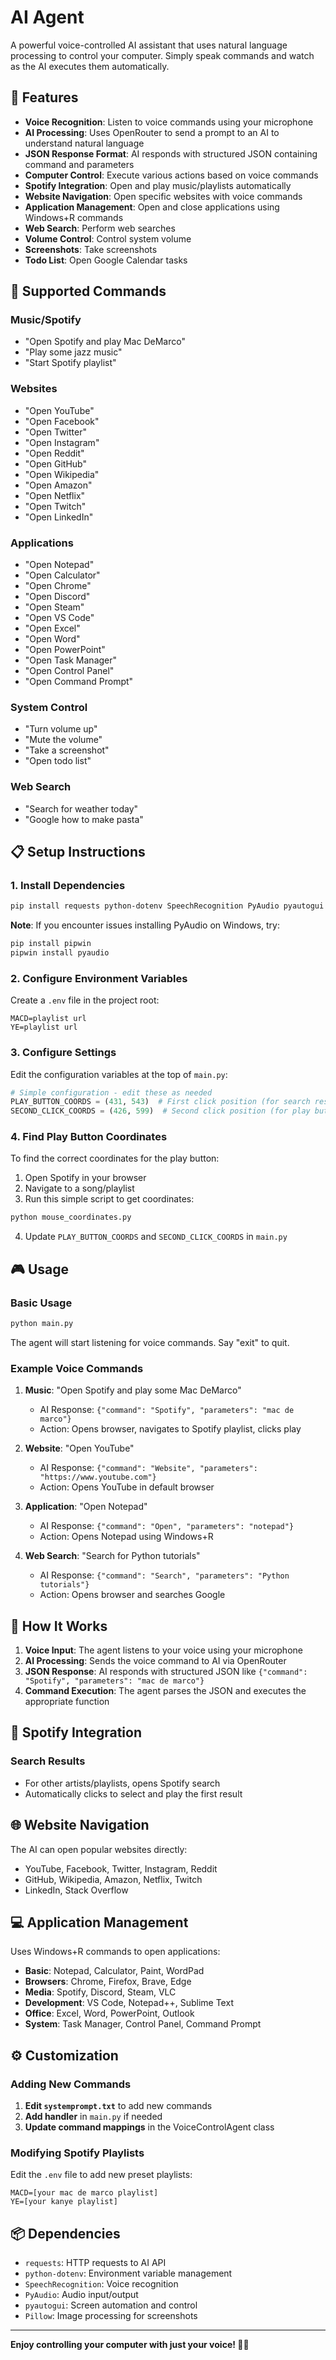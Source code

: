 # AI Agent

A powerful voice-controlled AI assistant that uses natural language processing to control your computer. Simply speak commands and watch as the AI executes them automatically.

## 🎯 Features

- **Voice Recognition**: Listen to voice commands using your microphone
- **AI Processing**: Uses OpenRouter to send a prompt to an AI to understand natural language
- **JSON Response Format**: AI responds with structured JSON containing command and parameters
- **Computer Control**: Execute various actions based on voice commands
- **Spotify Integration**: Open and play music/playlists automatically
- **Website Navigation**: Open specific websites with voice commands
- **Application Management**: Open and close applications using Windows+R commands
- **Web Search**: Perform web searches
- **Volume Control**: Control system volume
- **Screenshots**: Take screenshots
- **Todo List**: Open Google Calendar tasks

## 🚀 Supported Commands

### Music/Spotify
- "Open Spotify and play Mac DeMarco"
- "Play some jazz music"
- "Start Spotify playlist"

### Websites
- "Open YouTube"
- "Open Facebook"
- "Open Twitter"
- "Open Instagram"
- "Open Reddit"
- "Open GitHub"
- "Open Wikipedia"
- "Open Amazon"
- "Open Netflix"
- "Open Twitch"
- "Open LinkedIn"

### Applications
- "Open Notepad"
- "Open Calculator"
- "Open Chrome"
- "Open Discord"
- "Open Steam"
- "Open VS Code"
- "Open Excel"
- "Open Word"
- "Open PowerPoint"
- "Open Task Manager"
- "Open Control Panel"
- "Open Command Prompt"

### System Control
- "Turn volume up"
- "Mute the volume"
- "Take a screenshot"
- "Open todo list"

### Web Search
- "Search for weather today"
- "Google how to make pasta"

## 📋 Setup Instructions

### 1. Install Dependencies

```bash
pip install requests python-dotenv SpeechRecognition PyAudio pyautogui Pillow
```

**Note**: If you encounter issues installing PyAudio on Windows, try:
```bash
pip install pipwin
pipwin install pyaudio
```

### 2. Configure Environment Variables

Create a `.env` file in the project root:
```
MACD=playlist url
YE=playlist url
```

### 3. Configure Settings

Edit the configuration variables at the top of `main.py`:

```python
# Simple configuration - edit these as needed
PLAY_BUTTON_COORDS = (431, 543)  # First click position (for search results)
SECOND_CLICK_COORDS = (426, 599)  # Second click position (for play button)
```

### 4. Find Play Button Coordinates

To find the correct coordinates for the play button:

1. Open Spotify in your browser
2. Navigate to a song/playlist
3. Run this simple script to get coordinates:

```bash
python mouse_coordinates.py
```

4. Update `PLAY_BUTTON_COORDS` and `SECOND_CLICK_COORDS` in `main.py`

## 🎮 Usage

### Basic Usage

```bash
python main.py
```

The agent will start listening for voice commands. Say "exit" to quit.

### Example Voice Commands

1. **Music**: "Open Spotify and play some Mac DeMarco"
   - AI Response: `{"command": "Spotify", "parameters": "mac de marco"}`
   - Action: Opens browser, navigates to Spotify playlist, clicks play

2. **Website**: "Open YouTube"
   - AI Response: `{"command": "Website", "parameters": "https://www.youtube.com"}`
   - Action: Opens YouTube in default browser

3. **Application**: "Open Notepad"
   - AI Response: `{"command": "Open", "parameters": "notepad"}`
   - Action: Opens Notepad using Windows+R

4. **Web Search**: "Search for Python tutorials"
   - AI Response: `{"command": "Search", "parameters": "Python tutorials"}`
   - Action: Opens browser and searches Google

## 🔧 How It Works

1. **Voice Input**: The agent listens to your voice using your microphone
2. **AI Processing**: Sends the voice command to AI via OpenRouter
3. **JSON Response**: AI responds with structured JSON like `{"command": "Spotify", "parameters": "mac de marco"}`
4. **Command Execution**: The agent parses the JSON and executes the appropriate function

## 🎵 Spotify Integration

### Search Results
- For other artists/playlists, opens Spotify search
- Automatically clicks to select and play the first result

## 🌐 Website Navigation

The AI can open popular websites directly:
- YouTube, Facebook, Twitter, Instagram, Reddit
- GitHub, Wikipedia, Amazon, Netflix, Twitch
- LinkedIn, Stack Overflow

## 💻 Application Management

Uses Windows+R commands to open applications:
- **Basic**: Notepad, Calculator, Paint, WordPad
- **Browsers**: Chrome, Firefox, Brave, Edge
- **Media**: Spotify, Discord, Steam, VLC
- **Development**: VS Code, Notepad++, Sublime Text
- **Office**: Excel, Word, PowerPoint, Outlook
- **System**: Task Manager, Control Panel, Command Prompt

## ⚙️ Customization

### Adding New Commands

1. **Edit `systemprompt.txt`** to add new commands
2. **Add handler** in `main.py` if needed
3. **Update command mappings** in the VoiceControlAgent class

### Modifying Spotify Playlists

Edit the `.env` file to add new preset playlists:
```
MACD=[your mac de marco playlist]
YE=[your kanye playlist]
```

## 📦 Dependencies

- `requests`: HTTP requests to AI API
- `python-dotenv`: Environment variable management
- `SpeechRecognition`: Voice recognition
- `PyAudio`: Audio input/output
- `pyautogui`: Screen automation and control
- `Pillow`: Image processing for screenshots
---

**Enjoy controlling your computer with just your voice! 🎤✨**
